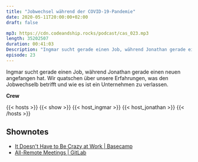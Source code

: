 ```yaml
---
title: "Jobwechsel während der COVID-19-Pandemie"
date: 2020-05-11T20:00:00+02:00
draft: false

mp3: https://cdn.codeandship.rocks/podcast/cas_023.mp3
length: 35202507
duration: 00:41:03
Description: "Ingmar sucht gerade einen Job, während Jonathan gerade einen neuen angefangen hat. Wir quatschen über unsere Erfahrungen, was den Jobwechselb betrifft und wie es ist ein Unternehmen zu verlassen."
episode: 23
---
```


Ingmar sucht gerade einen Job, während Jonathan gerade einen neuen angefangen hat. Wir quatschen über unsere Erfahrungen, was den Jobwechselb betrifft und wie es ist ein Unternehmen zu verlassen.

**Crew**

{{< hosts >}}
    {{< show >}}
    {{< host_ingmar >}}
    {{< host_jonathan >}}
{{< /hosts >}}

## Shownotes

- [It Doesn't Have to Be Crazy at Work | Basecamp](https://basecamp.com/books/calm)
- [All-Remote Meetings | GitLab](https://about.gitlab.com/company/culture/all-remote/meetings/#its-ok-to-look-away)
